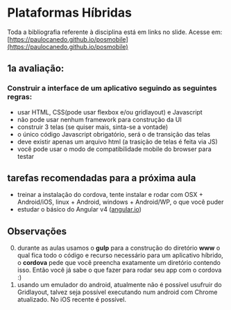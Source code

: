 # Plataformas Híbridas

Toda a bibliografia referente à disciplina está em links no slide. Acesse em: [https://paulocanedo.github.io/posmobile](https://paulocanedo.github.io/posmobile)

## 1a avaliação:
### Construir a interface de um aplicativo seguindo as seguintes regras:
* usar HTML, CSS(pode usar flexbox e/ou gridlayout) e Javascript
* não pode usar nenhum framework para construção da UI
* construir 3 telas (se quiser mais, sinta-se a vontade)
* o único código Javascript obrigatório, será o de transição das telas
* deve existir apenas um arquivo html (a trasição de telas é feita via JS)
* você pode usar o modo de compatibilidade mobile do browser para testar

## tarefas recomendadas para a próxima aula
* treinar a instalação do cordova, tente instalar e rodar com OSX + Android/iOS, linux + Android, windows + Android/WP, o que você puder
* estudar o básico do Angular v4 ([angular.io](https://angular.io/))


## Observações
0. durante as aulas usamos o **gulp** para a construção do diretório **www** o qual fica todo o código e recurso necessário para um aplicativo híbrido, o **cordova** pede que você preencha exatamente um diretório contendo isso. Então você já sabe o que fazer para rodar seu app com o cordova :)
0. usando um emulador do android, atualmente não é possível usufruir do Gridlayout, talvez seja possível executando num android com Chrome atualizado. No iOS recente é possível.
